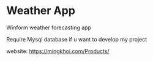 # Weather App
Winform weather forecasting app

Require Mysql database if u want to develop my project

website: https://mingkhoi.com/Products/

